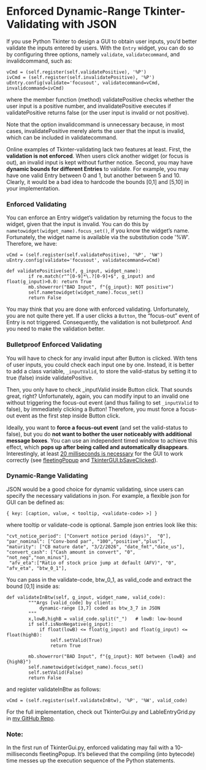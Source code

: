 # Enforced Dynamic-Range Tkinter-Validating with JSON

If you use Python Tkinter to design a GUI to obtain user inputs, you’d better validate the inputs entered by users. With the `Entry` widget, you can do so by configuring three options, namely `validate`, `validatecommand`, and invalidcommand, such as:
```
vCmd = (self.register(self.validatePositive), '%P')
ivCmd = (self.register(self.invalidatePositive), '%P')
uEntry.config(validate='focusout', validatecommand=vCmd, invalidcommand=ivCmd)
```
where the member function (method) validatePositive checks whether the user input is a positive number, and invalidatePositive executes if validatePositive returns false (or the user input is invalid or not positive).

Note that the option invalidcommand is unnecessary because, in most cases, invalidatePositive merely alerts the user that the input is invalid, which can be included in validatecommand.

Online examples of Tkinter-validating lack two features at least. First, the **validation is not enforced**. When users click another widget (or focus is out), an invalid input is kept without further notice. Second, you may have **dynamic bounds for different Entries** to validate. For example, you may have one valid Entry between 0 and 1, but another between 5 and 10. Clearly, it would be a bad idea to hardcode the bounds [0,1] and [5,10] in your implementation.

### Enforced Validating

You can enforce an Entry widget’s validation by returning the focus to the widget, given that the input is invalid. You can do this by `nametowidget(widget_name).focus_set()`, if you know the widget’s name. Fortunately, the widget name is available via the substitution code '%W'. Therefore, we have:
```
vCmd = (self.register(self.validatePositive), '%P', '%W')
uEntry.config(validate='focusout', validatecommand=vCmd)

def validatePositive(self, g_input, widget_name):    
        if re.match(r"^[0-9]*\.?[0-9]+$", g_input) and float(g_input)>0.0: return True
        mb.showerror("BAD Input", f"{g_input}: NOT positive")
        self.nametowidget(widget_name).focus_set()
        return False
```

You may think that you are done with enforced validating. Unfortunately, you are not quite there yet. If a user clicks a `Button`, the “focus-out” event of Entry is not triggered. Consequently, the validation is not bulletproof. And you need to make the validation better.

### Bulletproof Enforced Validating

You will have to check for any invalid input after Button is clicked. With tens of user inputs, you could check each input one by one. Instead, it is better to add a class variable, `_inputValid`, to store the valid-status by setting it to true (false) inside validatePositive.

Then, you only have to check _inputValid inside Button click. That sounds great, right? Unfortunately, again, you can modify input to an invalid one without triggering the focus-out event (and thus failing to set `_inputValid` to false), by immediately clicking a Button! Therefore, you must force a focus-out event as the first step inside Button click.

Ideally, you want to **force a focus-out event** (and set the valid-status to false), but you do **not want to bother the user noticeably with additional message boxes**. You can use an independent timed window to achieve this effect, which **pops up after being called and automatically disappears**. Interestingly, at least [20 milliseconds is necessary](#Note) for the GUI to work correctly (see [fleetingPopup](ql_md_template.html?my.md=coding/proglangs/py_free-msg-box.md) and [TkinterGUI.bSaveClicked](https://github.com/qiangliu-sd/enforcedDynaPyTkValid)).

### Dynamic-Range Validating

JSON would be a good choice for dynamic validating, since users can specify the necessary validations in json. For example, a flexible json for GUI can be defined as:
```
{ key: [caption, value, < tooltip, <validate-code> >] }
```
where tooltip or validate-code is optional.
Sample json entries look like this:
```
"cvt_notice_period": ["Convert notice period (days)",  "0"],
"par_nominal": ["Conv-bond par", "100","positive","plus"],
"maturity": ["CB mature date", "3/2/2026", "date_fmt","date_us"],
"convert_cash": ["Cash amount in convert", "0", "not_neg","non_minus"],
 "afv_eta":["Ratio of stock price jump at default (AFV)", "0", "afv_eta", "btw_0_1"],
```
You can pass in the validate-code, btw_0_1, as valid_code and extract the bound [0,1] inside as:
```
def validateInBtw(self, g_input, widget_name, valid_code):   
        """Args [valid_code] by client: 
            dynamic-range [3,7] coded as btw_3_7 in JSON
        """
        x,lowB,highB = valid_code.split("_")   # lowB: low-bound
        if self.isNonNegative(g_input):
            if float(lowB) <= float(g_input) and float(g_input) <= float(highB):  
                self.setValid(True)
                return True
                
        mb.showerror("BAD Input", f"{g_input}: NOT between {lowB} and {highB}")
        self.nametowidget(widget_name).focus_set()
        self.setValid(False)
        return False
```
and register validateInBtw as follows:
```
vCmd = (self.register(self.validateInBtw), '%P', '%W', valid_code)
```
For the full implementation, check out TkinterGui.py and LableEntryGrid.py in [my GitHub Repo](https://github.com/qiangliu-sd/enforcedDynaPyTkValid).

### Note:
<a name="Note"></a>
In the first run of TkinterGui.py, enforced validating may fail with a 10-milliseconds fleetingPopup. It’s believed that the compiling (into bytecode) time messes up the execution sequence of the Python statements.